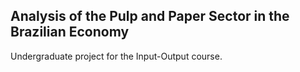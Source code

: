 ## Analysis of the Pulp and Paper Sector in the Brazilian Economy
Undergraduate project for the Input-Output course.


